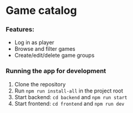 # Game catalog

### Features:

- Log in as player
- Browse and filter games
- Create/edit/delete game groups

### Running the app for development

1. Clone the repository
2. Run `npm run install-all` in the project root
3. Start backend: `cd backend` and `npm run start`
4. Start frontend: `cd frontend` and `npm run dev`
